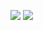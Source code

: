 ![](https://img.shields.io/maven-central/v/org.deeplearning4j/deeplearning4j-core/1.0.0-beta4)
![](https://img.shields.io/maven-central/v/org.springframework.boot/spring-boot-starter-web/2.2.0.M5)
